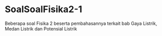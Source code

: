# SoalSoalFisika2-1
Beberapa soal Fisika 2 beserta pembahasannya terkait bab Gaya Listrik, Medan Listrik dan Potensial Listrik

